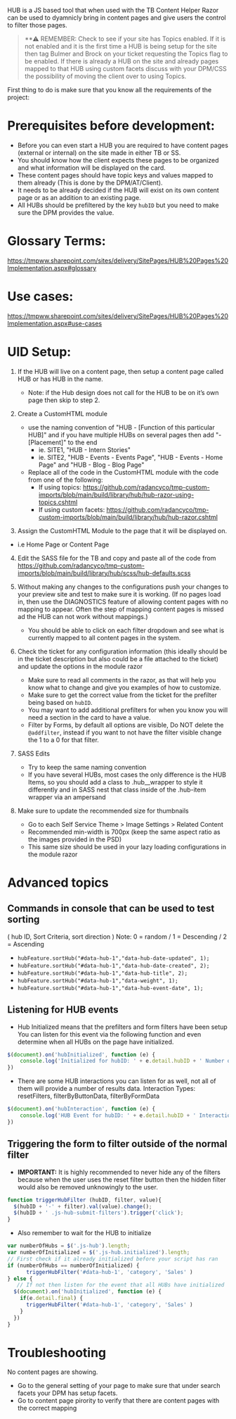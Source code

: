 HUB is a JS based tool that when used with the TB Content Helper Razor can be used to dyamnicly bring in content pages and give users the control to filter those pages.

> **⚠ REMEMBER: Check to see if your site has Topics enabled. If it is not enabled and it is the first time a HUB is being setup for the site then tag Bulmer and Brock on your ticket requesting the Topics flag to be enabled. If there is already a HUB on the site and already pages mapped to that HUB using custom facets discuss with your DPM/CSS the possibility of moving the client over to using Topics.

First thing to do is make sure that you know all the requirements of the project:

# Prerequisites before development:
* Before you can even start a HUB you are required to have content pages (external or internal) on the site made in either TB or SS.​​​
* You should know how the client expects these pages to be organized and what information will be displayed on the card.
* These content pages should have topic keys and values mapped to them already (This is done by the DPM/AT/Client).
* It needs to be already decided if the HUB will exist on its own content page or as an addition to an existing page.
* All HUBs should be prefiltered by the key `hubID` ​but you need to make sure the DPM provides the value.


# Glossary Terms:
https://tmpww.sharepoint.com/sites/delivery/SitePages/HUB%20Pages%20Implementation.aspx#glossary

# Use cases:
https://tmpww.sharepoint.com/sites/delivery/SitePages/HUB%20Pages%20Implementation.aspx#use-cases

# UID Setup:
1. If the HUB will live on a content page, then setup a content page called HUB or has HUB in the name.
   * Note: if the Hub design does not call for the HUB to be on it’s own page then skip to step 2.

2. Create a CustomHTML module
   * use the naming convention of "HUB - [Function of this particular HUB]" and if you have multiple HUBs on several pages then add "- [Placement]" to the end
     * ie. SITE1, "HUB - Intern Stories"
     * ie. SITE2, "HUB - Events - Events Page", "HUB - Events - Home Page" and "HUB - Blog - Blog Page"
   * Replace all of the code in the CustomHTML module with the code from one of the following:
      * If using topics: https://github.com/radancyco/tmp-custom-imports/blob/main/build/library/hub/hub-razor-using-topics.cshtml
      * If using custom facets: https://github.com/radancyco/tmp-custom-imports/blob/main/build/library/hub/hub-razor.cshtml

3. Assign the CustomHTML Module to the page that it will be displayed on.
  * i.e Home Page or Content Page

4. Edit the SASS file for the TB and copy and paste all of the code from https://github.com/radancyco/tmp-custom-imports/blob/main/build/library/hub/scss/hub-defaults.scss

5. Without making any changes to the configurations push your changes to your preview site and test to make sure it is working. (If no pages load in, then use the DIAGNOSTICS feature of allowing content pages with no mapping to appear. Often the step of mapping content pages is missed ad the HUB can not work without mappings.)
   * You should be able to click on each filter dropdown and see what is currently mapped to all content pages in the system.

6. Check the ticket for any configuration information (this ideally should be in the ticket description but also could be a file attached to the ticket) and update the options in the module razor
   * Make sure to read all comments in the razor, as that will help you know what to change and give you examples of how to customize.
   * Make sure to get the correct value from the ticket for the prefilter being based on `hubID`.
   * You may want to add additional prefilters for when you know you will need a section in the card to have a value.
   * Filter by Forms, by default all options are visible, Do NOT delete the `@addfilter`, instead if you want to not have the filter visible change the 1 to a 0 for that filter.

7. SASS Edits
   * Try to keep the same naming convention
   * If you have several HUBs, most cases the only difference is the HUB Items, so you should add a class to .hub__wrapper to style it differently and in SASS nest that class inside of the .hub-item wrapper via an ampersand

8. Make sure to update the recommended size for thumbnails
   * Go to each Self Service Theme > Image Settings > Related Content
   * Recommended min-width is 700px (keep the same aspect ratio as the images provided in the PSD)
   * This same size should be used in your lazy loading configurations in the module razor

# Advanced topics
## Commands in console that can be used to test sorting
( hub ID, Sort Criteria, sort direction ) Note: 0 = random / 1 = Descending / 2 = Ascending

* `hubFeature.sortHub("#data-hub-1","data-hub-date-updated", 1);`
* `hubFeature.sortHub("#data-hub-1","data-hub-date-created", 2);`
* `hubFeature.sortHub("#data-hub-1","data-hub-title", 2);`
* `hubFeature.sortHub("#data-hub-1","data-weight", 1);`
* `hubFeature.sortHub("#data-hub-1","data-hub-event-date", 1);`

## Listening for HUB events
* Hub Initialized means that the prefilters and form filters have been setup
   You can listen for this event via the following function and even determine when all HUBs on the page have initialized.
``` javascript
$(document).on('hubInitialized', function (e) {
    console.log('Initialized for hubID: ' + e.detail.hubID + ' Number of HUBs to initialize: ' + e.detail.index + ' All HUBs initialized: ' + e.detail.final)
})
```

* There are some HUB interactions you can listen for as well, not all of them will provide a number of results data.
   Interaction Types: resetFilters, filterByButtonData, filterByFormData
``` javascript
$(document).on('hubInteraction', function (e) {
    console.log('HUB Event for hubID: ' + e.detail.hubID + ' Interaction Type: ' + e.detail.interactionType + ' Number of Results: ' + e.detail.numberOfResults )
})
```

## Triggering the form to filter outside of the normal filter
   * **IMPORTANT:** It is highly recommended to never hide any of the filters because when the user uses the reset filter button then the hidden filter would also be removed unknowingly to the user.
``` javascript
function triggerHubFilter (hubID, filter, value){
  $(hubID + '-' + filter).val(value).change();
  $(hubID + ' .js-hub-submit-filters').trigger('click');
}
```

* Also remember to wait for the HUB to initialize

``` javascript
var numberOfHubs = $('.js-hub').length;
var numberOfInitialized = $('.js-hub.initialized').length;
// First check if it already initialized before your script has ran
if (numberOfHubs == numberOfInitialized) {
      triggerHubFilter('#data-hub-1', 'category', 'Sales' )
} else {
   // If not then listen for the event that all HUBs have initialized
  $(document).on('hubInitialized', function (e) {
    if(e.detail.final) {
      triggerHubFilter('#data-hub-1', 'category', 'Sales' )
    }
  })
}

```

# Troubleshooting
No content pages are showing.
* Go to the general setting of your page to make sure that under search facets your DPM has setup facets.
* Go to content page pirority to verify that there are content pages with the correct mapping 
